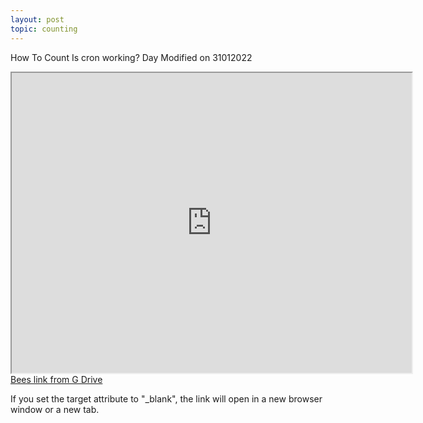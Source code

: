 ```yaml
---
layout: post
topic: counting
---
```


How To Count
Is cron working?
Day 
Modified on 31012022
<iframe src="https://drive.google.com/file/d/1-B1OktSrWtM-N9G5ViuwfwsNEI43Jz31/preview" width="640" height="480" allow="autoplay"></iframe>
<a href="https://drive.google.com/file/d/1-B1OktSrWtM-N9G5ViuwfwsNEI43Jz31/view?usp=sharing" target="_blank">Bees link from G Drive</a>
<p>If you set the target attribute to "_blank", the link will open in a new browser window or a new tab.</p>
